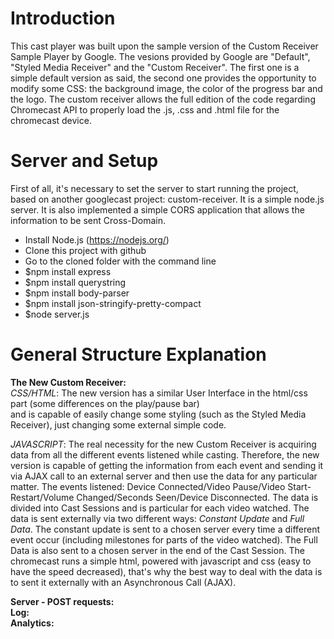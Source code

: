 # Introduction

This cast player was built upon the sample version of the Custom Receiver Sample Player by Google. The vesions provided by Google are 
"Default", "Styled Media Receiver" and the "Custom Receiver". The first one is a simple default version as said, the second one
provides the opportunity to modify some CSS: the background image, the color of the progress bar and the logo. The custom receiver
allows the full edition of the code regarding Chromecast API to properly load the .js, .css and .html file for the chromecast device.

# Server and Setup
First of all, it's necessary to set the server to start running the project, based on another googlecast project: custom-receiver. It is a simple node.js server. It is also implemented a simple CORS application that allows the information to be sent Cross-Domain.
- Install Node.js (https://nodejs.org/)
- Clone this project with github
- Go to the cloned folder with the command line
- $npm install express
- $npm install querystring
- $npm install body-parser
- $npm install json-stringify-pretty-compact
- $node server.js

# General Structure Explanation
<b>The New Custom Receiver: </b> <br>
<i>CSS/HTML</i>: The new version has a similar User Interface in the html/css part (some differences on the play/pause bar)  
and is capable of easily change some styling (such as the Styled Media Receiver), just changing some external simple code. 

<i>JAVASCRIPT</i>: The real necessity for the new Custom Receiver is acquiring data from all the different events listened while casting. Therefore, the new version is capable of getting the information from each event and sending it via AJAX call to an external server and then use the data for any particular matter. The events listened: Device Connected/Video Pause/Video Start-Restart/Volume Changed/Seconds Seen/Device Disconnected. The data is divided into Cast Sessions and is particular for each video watched. The data is sent externally via two different ways: <i>Constant Update</i> and <i>Full Data</i>. The constant update is sent to a chosen server every time a different event occur (including milestones for parts of the video watched). The Full Data is also sent to a chosen server in the end of the Cast Session. The chromecast runs a simple html, powered with javascript and css (easy to have the speed decreased), that's why the best way to deal with the data is to sent it externally with an Asynchronous Call (AJAX). 

<b>Server - POST requests: </b> <br>
<b>Log: </b> <br>
<b>Analytics: </b> <br>

